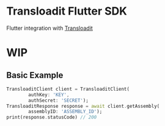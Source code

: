 # Transloadit Flutter SDK

Flutter integration with [Transloadit](https://transloadit.com/)

# WIP

## Basic Example

```dart
TransloaditClient client = TransloaditClient(
        authKey: 'KEY',
        authSecret: 'SECRET');
TransloaditResponse response = await client.getAssembly(
        assemblyID: 'ASSEMBLY_ID');
print(response.statusCode) // 200
```
